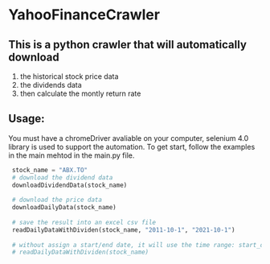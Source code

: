 # YahooFinanceCrawler

## This is a python crawler that will automatically download 
1) the historical stock price data
2) the dividends data
3) then calculate the montly return rate

## Usage:
You must have a chromeDriver avaliable on your computer, selenium 4.0 library is used to support the automation.
To get start, follow the examples in the main mehtod in the main.py file.
```Python
 stock_name = "ABX.TO"
 # download the dividend data
 downloadDividendData(stock_name)
 
 # download the price data
 downloadDailyData(stock_name)
 
 # save the result into an excel csv file
 readDailyDataWithDividen(stock_name, "2011-10-1", "2021-10-1")
 
 # without assign a start/end date, it will use the time range: start_date="2003-1-1", end_date="2012-12-31"
 # readDailyDataWithDividen(stock_name)

```
